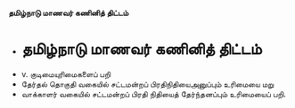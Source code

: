 **தமிழ்நாடு மாணவர் கணினித் திட்டம்**
- # தமிழ்நாடு மாணவர் கணினித் திட்டம்
- v. குடிமையுரிமைகளைப் பறி
- தேர்தல் தொகுதி வகையில் சட்டமன்றப் பிரதிநிதியைஅனுப்பும் உரிமையை மறு
- வாக்காளர் வகையில் சட்டமன்றப் பிரதி நிதியைத் தேர்ந்தனப்பும் உரிமையைப் பறி.

